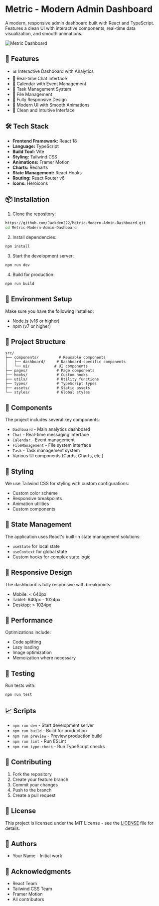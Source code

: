 # Metric - Modern Admin Dashboard

A modern, responsive admin dashboard built with React and TypeScript. Features a clean UI with interactive components, real-time data visualization, and smooth animations.

![Metric Dashboard](preview.png)

## 🚀 Features

- 📊 Interactive Dashboard with Analytics
- 💬 Real-time Chat Interface
- 📅 Calendar with Event Management
- 📝 Task Management System
- 📁 File Management
- 📱 Fully Responsive Design
- 🎨 Modern UI with Smooth Animations
- 🌙 Clean and Intuitive Interface

## 🛠 Tech Stack

- **Frontend Framework:** React 18
- **Language:** TypeScript
- **Build Tool:** Vite
- **Styling:** Tailwind CSS
- **Animations:** Framer Motion
- **Charts:** Recharts
- **State Management:** React Hooks
- **Routing:** React Router v6
- **Icons:** Heroicons

## 📦 Installation

1. Clone the repository:
```bash
https://github.com/Jackden222/Metric-Modern-Admin-Dashboard.git
cd Metric-Modern-Admin-Dashboard
```

2. Install dependencies:
```bash
npm install
```

3. Start the development server:
```bash
npm run dev
```

4. Build for production:
```bash
npm run build
```

## 🔧 Environment Setup

Make sure you have the following installed:
- Node.js (v16 or higher)
- npm (v7 or higher)



## 📁 Project Structure

```
src/
├── components/         # Reusable components
│   ├── dashboard/     # Dashboard-specific components
│   └── ui/           # UI components
├── pages/             # Page components
├── hooks/             # Custom hooks
├── utils/             # Utility functions
├── types/             # TypeScript types
├── assets/            # Static assets
└── styles/            # Global styles
```

## 🧩 Components

The project includes several key components:
- `Dashboard` - Main analytics dashboard
- `Chat` - Real-time messaging interface
- `Calendar` - Event management
- `FileManagement` - File system interface
- `Task` - Task management system
- Various UI components (Cards, Charts, etc.)

## 🎨 Styling

We use Tailwind CSS for styling with custom configurations:
- Custom color scheme
- Responsive breakpoints
- Animation utilities
- Custom components

## 🔄 State Management

The application uses React's built-in state management solutions:
- `useState` for local state
- `useContext` for global state
- Custom hooks for complex state logic

## 📱 Responsive Design

The dashboard is fully responsive with breakpoints:
- Mobile: < 640px
- Tablet: 640px - 1024px
- Desktop: > 1024px

## 🚀 Performance

Optimizations include:
- Code splitting
- Lazy loading
- Image optimization
- Memoization where necessary

## 🧪 Testing

Run tests with:
```bash
npm run test
```

## 📈 Scripts

- `npm run dev` - Start development server
- `npm run build` - Build for production
- `npm run preview` - Preview production build
- `npm run lint` - Run ESLint
- `npm run type-check` - Run TypeScript checks

## 🤝 Contributing

1. Fork the repository
2. Create your feature branch
3. Commit your changes
4. Push to the branch
5. Create a pull request

## 📄 License

This project is licensed under the MIT License - see the [LICENSE](LICENSE) file for details.

## 👥 Authors

- Your Name - Initial work

## 🙏 Acknowledgments

- React Team
- Tailwind CSS Team
- Framer Motion
- All contributors
